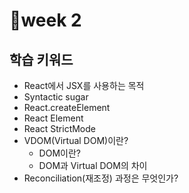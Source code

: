 # 📍week 2

## 학습 키워드

* React에서 JSX를 사용하는 목적
* Syntactic sugar
* React.createElement
* React Element
* React StrictMode
* VDOM(Virtual DOM)이란?
  * DOM이란?
  * DOM과 Virtual DOM의 차이
* Reconciliation(재조정) 과정은 무엇인가?
